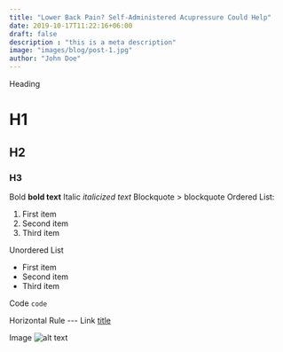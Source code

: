 ```yaml
---
title: "Lower Back Pain? Self-Administered Acupressure Could Help"
date: 2019-10-17T11:22:16+06:00
draft: false
description : "this is a meta description"
image: "images/blog/post-1.jpg"
author: "John Doe"
---
```


Heading	
# H1
## H2
### H3
Bold	**bold text**
Italic	*italicized text*
Blockquote	> blockquote
Ordered List:	
1. First item
2. Second item
3. Third item
   
Unordered List
- First item
- Second item
- Third item
  
Code	`code`

Horizontal Rule	---
Link
[title](https://www.example.com)

Image
![alt text](image.jpg)
